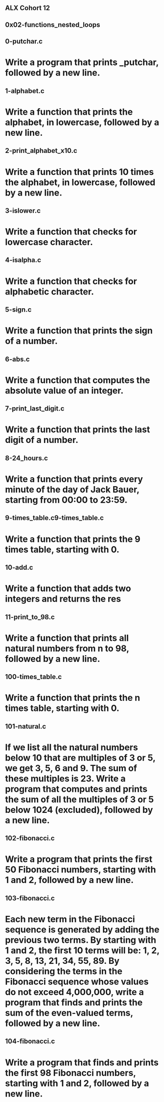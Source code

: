 ## ALX Cohort 12

## 0x02-functions_nested_loops

## 0-putchar.c
# Write a program that prints _putchar, followed by a new line.

## 1-alphabet.c
# Write a function that prints the alphabet, in lowercase, followed by a		new line.

## 2-print_alphabet_x10.c
# Write a function that prints 10 times the alphabet, in lowercase, followed by a new line.

## 3-islower.c
# Write a function that checks for lowercase character.

## 4-isalpha.c
# Write a function that checks for alphabetic character.

## 5-sign.c
# Write a function that prints the sign of a number.


## 6-abs.c
# Write a function that computes the absolute value of an integer.

## 7-print_last_digit.c
# Write a function that prints the last digit of a number.

## 8-24_hours.c
# Write a function that prints every minute of the day of Jack Bauer, starting from 00:00 to 23:59.

## 9-times_table.c9-times_table.c
# Write a function that prints the 9 times table, starting with 0.

## 10-add.c
# Write a function that adds two integers and returns the res

## 11-print_to_98.c
# Write a function that prints all natural numbers from n to 98, followed by a new line.

## 100-times_table.c
# Write a function that prints the n times table, starting with 0.

## 101-natural.c
# If we list all the natural numbers below 10 that are multiples of 3 or 5, we get 3, 5, 6 and 9. The sum of these multiples is 23. Write a program that computes and prints the sum of all the multiples of 3 or 5 below 1024 (excluded), followed by a new line.

## 102-fibonacci.c
# Write a program that prints the first 50 Fibonacci numbers, starting with 1 and 2, followed by a new line.

## 103-fibonacci.c
# Each new term in the Fibonacci sequence is generated by adding the previous two terms. By starting with 1 and 2, the first 10 terms will be: 1, 2, 3, 5, 8, 13, 21, 34, 55, 89. By considering the terms in the Fibonacci sequence whose values do not exceed 4,000,000, write a program that finds and prints the sum of the even-valued terms, followed by a new line.

## 104-fibonacci.c
# Write a program that finds and prints the first 98 Fibonacci numbers, starting with 1 and 2, followed by a new line.
